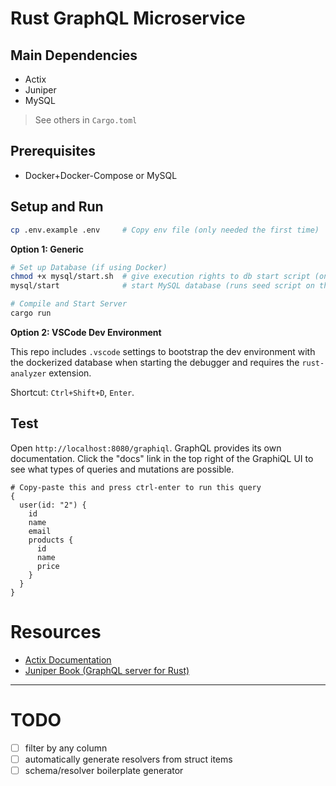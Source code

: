 # Rust GraphQL Microservice

## Main Dependencies
- Actix
- Juniper
- MySQL

> See others in `Cargo.toml`

## Prerequisites

- Docker+Docker-Compose or MySQL

## Setup and Run

```sh
cp .env.example .env     # Copy env file (only needed the first time)
```

**Option 1: Generic**

```sh
# Set up Database (if using Docker)
chmod +x mysql/start.sh  # give execution rights to db start script (only needed the first time)
mysql/start              # start MySQL database (runs seed script on the first time)

# Compile and Start Server
cargo run
```

**Option 2: VSCode Dev Environment**

This repo includes `.vscode` settings to bootstrap the dev environment with the dockerized database when starting the debugger and requires the `rust-analyzer` extension.

Shortcut: `Ctrl+Shift+D`, `Enter`.


## Test

Open `http://localhost:8080/graphiql`. GraphQL provides its own documentation. Click the "docs" link in the top right of the GraphiQL UI to see what types of queries and mutations are possible.

```
# Copy-paste this and press ctrl-enter to run this query
{
  user(id: "2") {
    id
    name
    email
    products {
      id
      name
      price
    }
  }
}
```

# Resources

- [Actix Documentation](https://actix.rs/docs/)
- [Juniper Book (GraphQL server for Rust)](https://graphql-rust.github.io/juniper/master/index.html)

___

# TODO

- [ ] filter by any column
- [ ] automatically generate resolvers from struct items
- [ ] schema/resolver boilerplate generator